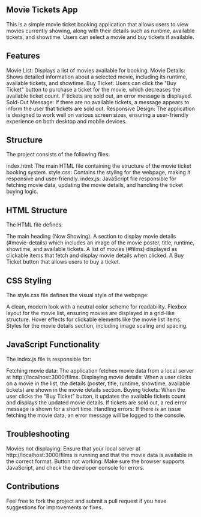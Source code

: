 ## Movie Tickets App
This is a simple movie ticket booking application that allows users to view movies currently showing, along with their details such as runtime, available tickets, and showtime. Users can select a movie and buy tickets if available.

## Features
Movie List: Displays a list of movies available for booking.
Movie Details: Shows detailed information about a selected movie, including its runtime, available tickets, and showtime.
Buy Ticket: Users can click the "Buy Ticket" button to purchase a ticket for the movie, which decreases the available ticket count. If tickets are sold out, an error message is displayed.
Sold-Out Message: If there are no available tickets, a message appears to inform the user that tickets are sold out.
Responsive Design: The application is designed to work well on various screen sizes, ensuring a user-friendly experience on both desktop and mobile devices.

## Structure
The project consists of the following files:

index.html: The main HTML file containing the structure of the movie ticket booking system.
style.css: Contains the styling for the webpage, making it responsive and user-friendly.
index.js: JavaScript file responsible for fetching movie data, updating the movie details, and handling the ticket buying logic.

## HTML Structure
The HTML file defines:

The main heading (Now Showing).
A section to display movie details (#movie-details) which includes an image of the movie poster, title, runtime, showtime, and available tickets.
A list of movies (#films) displayed as clickable items that fetch and display movie details when clicked.
A Buy Ticket button that allows users to buy a ticket.

## CSS Styling
The style.css file defines the visual style of the webpage:

A clean, modern look with a neutral color scheme for readability.
Flexbox layout for the movie list, ensuring movies are displayed in a grid-like structure.
Hover effects for clickable elements like the movie list items.
Styles for the movie details section, including image scaling and spacing.

## JavaScript Functionality
The index.js file is responsible for:

Fetching movie data: The application fetches movie data from a local server at http://localhost:3000/films.
Displaying movie details: When a user clicks on a movie in the list, the details (poster, title, runtime, showtime, available tickets) are shown in the movie details section.
Buying tickets: When the user clicks the "Buy Ticket" button, it updates the available tickets count and displays the updated movie details. If tickets are sold out, a red error message is shown for a short time.
Handling errors: If there is an issue fetching the movie data, an error message will be logged to the console.

## Troubleshooting
Movies not displaying: Ensure that your local server at http://localhost:3000/films is running and that the movie data is available in the correct format.
Button not working: Make sure the browser supports JavaScript, and check the developer console for errors.

## Contributions
Feel free to fork the project and submit a pull request if you have suggestions for improvements or fixes.

